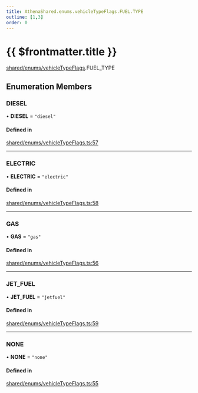 ```yaml
---
title: AthenaShared.enums.vehicleTypeFlags.FUEL.TYPE
outline: [1,3]
order: 0
---
```


# {{ $frontmatter.title }}


[shared/enums/vehicleTypeFlags](../modules/shared_enums_vehicleTypeFlags.md).FUEL_TYPE

## Enumeration Members

### DIESEL

• **DIESEL** = ``"diesel"``

#### Defined in

[shared/enums/vehicleTypeFlags.ts:57](https://github.com/Stuyk/altv-athena/blob/128b8a7/src/core/shared/enums/vehicleTypeFlags.ts#L57)

___

### ELECTRIC

• **ELECTRIC** = ``"electric"``

#### Defined in

[shared/enums/vehicleTypeFlags.ts:58](https://github.com/Stuyk/altv-athena/blob/128b8a7/src/core/shared/enums/vehicleTypeFlags.ts#L58)

___

### GAS

• **GAS** = ``"gas"``

#### Defined in

[shared/enums/vehicleTypeFlags.ts:56](https://github.com/Stuyk/altv-athena/blob/128b8a7/src/core/shared/enums/vehicleTypeFlags.ts#L56)

___

### JET\_FUEL

• **JET\_FUEL** = ``"jetfuel"``

#### Defined in

[shared/enums/vehicleTypeFlags.ts:59](https://github.com/Stuyk/altv-athena/blob/128b8a7/src/core/shared/enums/vehicleTypeFlags.ts#L59)

___

### NONE

• **NONE** = ``"none"``

#### Defined in

[shared/enums/vehicleTypeFlags.ts:55](https://github.com/Stuyk/altv-athena/blob/128b8a7/src/core/shared/enums/vehicleTypeFlags.ts#L55)
